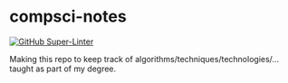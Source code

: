 # compsci-notes

[![GitHub Super-Linter](https://github.com/JakubCzarlinski/compsci-notes/workflows/Lint%20Code%20Base/badge.svg)](https://github.com/marketplace/actions/super-linter)

Making this repo to keep track of algorithms/techniques/technologies/... taught as part of my degree.
